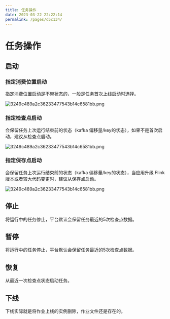 ```yaml
---
title: 任务操作
date: 2023-03-22 22:22:14
permalink: /pages/d5c134/
---
```

# 任务操作



## 启动

### 指定消费位置启动

指定消费位置启动是不带状态的，一般是任务首次上线启动时选择。

![3249c489a2c36233477543b14c6581bb.png](/chitu-sdp-website/docs//指定消费位置启动.png)

### 指定检查点启动

会保留任务上次运行结束前的状态（kafka 偏移量/key的状态），如果不是首次启动，建议从检查点启动。

![3249c489a2c36233477543b14c6581bb.png](/chitu-sdp-website/docs//指定检查点启动.png)

### 指定保存点启动

会保留任务上次运行结束前的状态（kafka 偏移量/key的状态），当应用升级 Flink 版本或者较大代码变更时，建议从保存点启动。

![3249c489a2c36233477543b14c6581bb.png](/chitu-sdp-website/docs//指定保存点启动.png)



## 停止

将运行中的任务停止，平台默认会保留任务最近的5次检查点数据。

## 暂停

将运行中的任务停止，平台默认会保留任务最近的5次检查点数据。

## 恢复

从最近一次检查点状态启动任务。

## 下线

下线实际就是将作业上线的实例删除，作业文件还是存在的。
